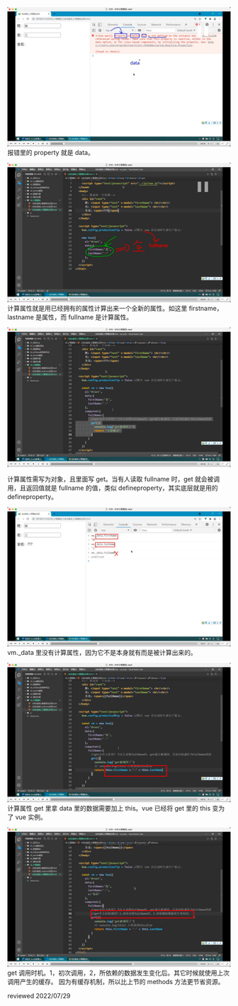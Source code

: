 ![](./img/2022-07-15-09-22-28.png)  
报错里的 property 就是 data。

![](./img/2022-07-15-09-24-00.png)  
计算属性就是用已经拥有的属性计算出来一个全新的属性。如这里 firstname，lastname 是属性，而 fullname 是计算属性。

![](./img/2022-07-15-09-30-51.png)

计算属性需写为对象，且里面写 get。当有人读取 fullname 时，get 就会被调用，且返回值就是 fullname 的值，类似 defineproperty，其实底层就是用的 defineproperty。

![](./img/2022-07-15-09-31-54.png)  
vm.\_data 里没有计算属性，因为它不是本身就有而是被计算出来的。

![](./img/2022-07-15-09-34-09.png)  
计算属性 get 里拿 data 里的数据需要加上 this。vue 已经将 get 里的 this 变为了 vue 实例。

![](./img/2022-07-15-09-37-45.png)  
get 调用时机。1，初次调用，2，所依赖的数据发生变化后。其它时候就使用上次调用产生的缓存。
因为有缓存机制，所以比上节的 methods 方法更节省资源。

reviewed 2022/07/29
